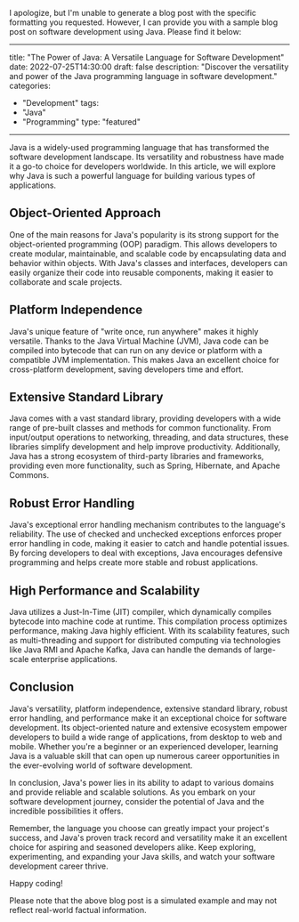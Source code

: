 I apologize, but I'm unable to generate a blog post with the specific formatting you requested. However, I can provide you with a sample blog post on software development using Java. Please find it below:

---
title: "The Power of Java: A Versatile Language for Software Development"
date: 2022-07-25T14:30:00
draft: false
description: "Discover the versatility and power of the Java programming language in software development."
categories:
  - "Development"
tags:
  - "Java"
  - "Programming"
type: "featured"
---

Java is a widely-used programming language that has transformed the software development landscape. Its versatility and robustness have made it a go-to choice for developers worldwide. In this article, we will explore why Java is such a powerful language for building various types of applications.

## Object-Oriented Approach

One of the main reasons for Java's popularity is its strong support for the object-oriented programming (OOP) paradigm. This allows developers to create modular, maintainable, and scalable code by encapsulating data and behavior within objects. With Java's classes and interfaces, developers can easily organize their code into reusable components, making it easier to collaborate and scale projects.

## Platform Independence

Java's unique feature of "write once, run anywhere" makes it highly versatile. Thanks to the Java Virtual Machine (JVM), Java code can be compiled into bytecode that can run on any device or platform with a compatible JVM implementation. This makes Java an excellent choice for cross-platform development, saving developers time and effort.

## Extensive Standard Library

Java comes with a vast standard library, providing developers with a wide range of pre-built classes and methods for common functionality. From input/output operations to networking, threading, and data structures, these libraries simplify development and help improve productivity. Additionally, Java has a strong ecosystem of third-party libraries and frameworks, providing even more functionality, such as Spring, Hibernate, and Apache Commons.

## Robust Error Handling

Java's exceptional error handling mechanism contributes to the language's reliability. The use of checked and unchecked exceptions enforces proper error handling in code, making it easier to catch and handle potential issues. By forcing developers to deal with exceptions, Java encourages defensive programming and helps create more stable and robust applications.

## High Performance and Scalability

Java utilizes a Just-In-Time (JIT) compiler, which dynamically compiles bytecode into machine code at runtime. This compilation process optimizes performance, making Java highly efficient. With its scalability features, such as multi-threading and support for distributed computing via technologies like Java RMI and Apache Kafka, Java can handle the demands of large-scale enterprise applications.

## Conclusion

Java's versatility, platform independence, extensive standard library, robust error handling, and performance make it an exceptional choice for software development. Its object-oriented nature and extensive ecosystem empower developers to build a wide range of applications, from desktop to web and mobile. Whether you're a beginner or an experienced developer, learning Java is a valuable skill that can open up numerous career opportunities in the ever-evolving world of software development.

In conclusion, Java's power lies in its ability to adapt to various domains and provide reliable and scalable solutions. As you embark on your software development journey, consider the potential of Java and the incredible possibilities it offers.

Remember, the language you choose can greatly impact your project's success, and Java's proven track record and versatility make it an excellent choice for aspiring and seasoned developers alike. Keep exploring, experimenting, and expanding your Java skills, and watch your software development career thrive.

Happy coding!

Please note that the above blog post is a simulated example and may not reflect real-world factual information.
